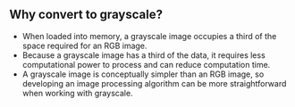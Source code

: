 ## Why convert to grayscale?

- When loaded into memory, a grayscale image occupies a third of the space required for an RGB image.
- Because a grayscale image has a third of the data, it requires less computational power to process and can reduce computation time.
- A grayscale image is conceptually simpler than an RGB image, so developing an image processing algorithm can be more straightforward when working with grayscale.
